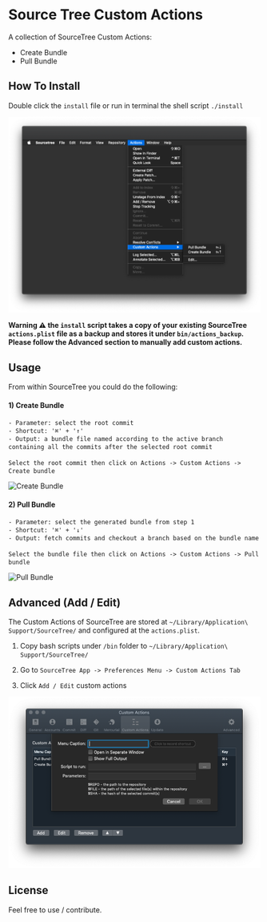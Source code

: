 # Source Tree Custom Actions

A collection of SourceTree Custom Actions:

- Create Bundle
- Pull Bundle

## How To Install

Double click the `install` file or run in terminal the shell script `./install`

![Custom Actions Installed](/resources/installed-custom-actions.png)

**Warning ⚠️ the `install` script takes a copy of your existing SourceTree `actions.plist` file as a backup and stores it under `bin/actions_backup`. Please follow the Advanced section to manually add custom actions.**

## Usage

From within SourceTree you could do the following:

#### 1) Create Bundle
```
- Parameter: select the root commit
- Shortcut: '⌘' + '↑'
- Output: a bundle file named according to the active branch containing all the commits after the selected root commit

Select the root commit then click on Actions -> Custom Actions -> Create bundle
```
![Create Bundle](/resources/create-bundle.gif)

#### 2) Pull Bundle
```
- Parameter: select the generated bundle from step 1
- Shortcut: '⌘' + '↓'
- Output: fetch commits and checkout a branch based on the bundle name

Select the bundle file then click on Actions -> Custom Actions -> Pull bundle
```
![Pull Bundle](/resources/pull-bundle.gif)

## Advanced (Add / Edit)

The Custom Actions of SourceTree are stored at `~/Library/Application\ Support/SourceTree/` and configured at the `actions.plist`.

1) Copy bash scripts under `/bin` folder to `~/Library/Application\ Support/SourceTree/`

2) Go to `SourceTree App -> Preferences Menu -> Custom Actions Tab` 

3) Click `Add / Edit` custom actions

![Add / Edit Custom Actions](/resources/advanced-custom-actions.png)

## License

Feel free to use / contribute.
